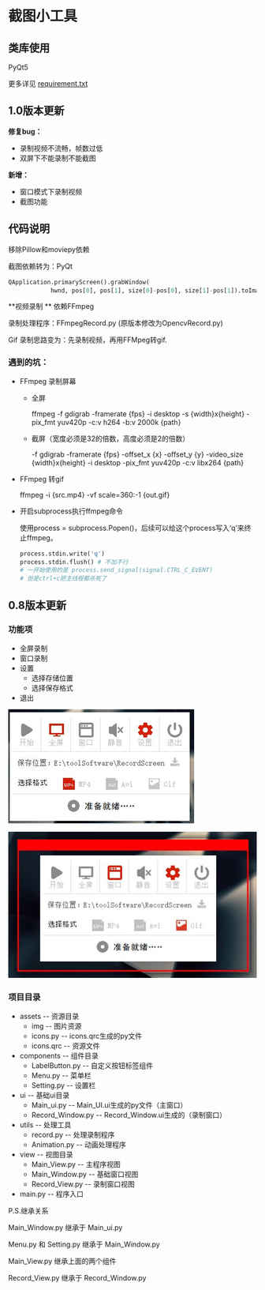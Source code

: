 # 截图小工具



## 类库使用

PyQt5 

更多详见 [requirement.txt](./requirement.txt)

## 1.0版本更新

**修复bug：**

- 录制视频不流畅，帧数过低
- 双屏下不能录制不能截图

**新增：**

- 窗口模式下录制视频
- 截图功能

## 代码说明

移除Pillow和moviepy依赖

截图依赖转为：PyQt

```python
QApplication.primaryScreen().grabWindow(
            hwnd, pos[0], pos[1], size[0]-pos[0], size[1]-pos[1]).toImage()
```

**视频录制 ** 依赖FFmpeg

录制处理程序：FFmpegRecord.py (原版本修改为OpencvRecord.py)

Gif 录制思路变为：先录制视频，再用FFMpeg转gif.

### 遇到的坑：

- FFmpeg 录制屏幕

  - 全屏

    ffmpeg -f gdigrab -framerate {fps} -i desktop -s {width}x{height} -pix_fmt yuv420p -c:v h264 -b:v 2000k {path}

  - 截屏（宽度必须是32的倍数，高度必须是2的倍数）

    -f gdigrab -framerate {fps} -offset_x {x} -offset_y {y} -video_size {width}x{height} -i desktop -pix_fmt yuv420p -c:v libx264 {path}

- FFmpeg 转gif

  ffmpeg -i {src.mp4} -vf scale=360:-1 {out.gif}

- 开启subprocess执行ffmpeg命令

  使用process = subprocess.Popen()，后续可以给这个process写入‘q’来终止ffmpeg。

  ```python
  process.stdin.write('q')
  process.stdin.flush() # 不加不行
  # 一开始使用的是 process.send_signal(signal.CTRL_C_EVENT)
  # 但是ctrl+c把主线程都杀死了
  ```

  


## 0.8版本更新

### 功能项

- 全屏录制 
- 窗口录制
- 设置
  - 选择存储位置
  - 选择保存格式
- 退出

![](./demo/10.jpg)

![](./demo/20.jpg)

### 项目目录

- assets -- 资源目录
  - img -- 图片资源
  - icons.py -- icons.qrc生成的py文件
  - icons.qrc -- 资源文件
- components -- 组件目录
  - LabelButton.py -- 自定义按钮标签组件
  - Menu.py -- 菜单栏
  - Setting.py -- 设置栏
- ui -- 基础ui目录
  - Main_ui.py -- Main_UI.ui生成的py文件（主窗口）
  - Record_Window.py -- Record_Window.ui生成的（录制窗口）
- utils -- 处理工具
  - record.py -- 处理录制程序
  - Animation.py -- 动画处理程序
- view -- 视图目录
  - Main_View.py -- 主程序视图
  - Main_Window.py -- 基础窗口视图
  - Record_View.py -- 录制窗口视图
- main.py -- 程序入口

P.S.继承关系

Main_Window.py 继承于 Main_ui.py

Menu.py 和 Setting.py 继承于 Main_Window.py

Main_View.py 继承上面的两个组件

Record_View.py 继承于 Record_Window.py



